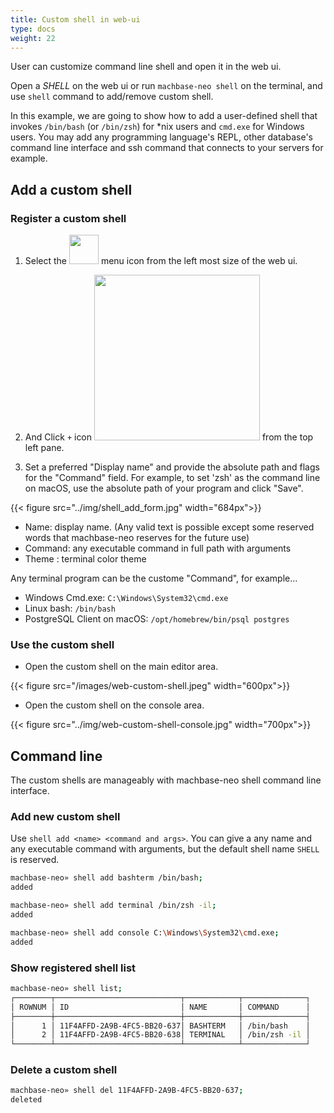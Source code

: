 ```yaml
---
title: Custom shell in web-ui
type: docs
weight: 22
---
```


User can customize command line shell and open it in the web ui.

Open a *SHELL* on the web ui or run `machbase-neo shell` on the terminal, and use `shell` command to add/remove custom shell.

In this example, we are going to show how to add a user-defined shell that invokes `/bin/bash` (or `/bin/zsh`) for *nix users and `cmd.exe` for Windows users. You may add any programming language's REPL, other database's command line interface and ssh command that connects to your servers for example.

## Add a custom shell

### Register a custom shell

1. Select the <img src="../img/shell_icon.jpg" width=47 style="display:inline"> menu icon from the left most size of the web ui.

2. And Click `+` icon <img src="../img/shell_add_icon.jpg" width=265 style="display:inline"> from the top left pane.

3. Set a preferred "Display name" and provide the absolute path and flags for the "Command" field.
For example, to set 'zsh' as the command line on macOS, use the absolute path of your program and click "Save".

{{< figure src="../img/shell_add_form.jpg" width="684px">}}

- Name: display name. (Any valid text is possible except some reserved words that machbase-neo reserves for the future use)
- Command: any executable command in full path with arguments
- Theme : terminal color theme

Any terminal program can be the custome "Command", for example...
- Windows Cmd.exe: `C:\Windows\System32\cmd.exe`
- Linux bash: `/bin/bash`
- PostgreSQL Client on macOS: `/opt/homebrew/bin/psql postgres`

### Use the custom shell

- Open the custom shell on the main editor area.

{{< figure src="/images/web-custom-shell.jpeg" width="600px">}}

- Open the custom shell on the console area.

{{< figure src="../img/web-custom-shell-console.jpg" width="700px">}}

## Command line

The custom shells are manageably with machbase-neo shell command line interface.

### Add new custom shell

Use `shell add <name> <command and args>`. You can give a any name and any executable command with arguments, but the default shell name `SHELL` is reserved.

```sh
machbase-neo» shell add bashterm /bin/bash;
added
```

```sh
machbase-neo» shell add terminal /bin/zsh -il;
added
```

```sh
machbase-neo» shell add console C:\Windows\System32\cmd.exe;
added
```

### Show registered shell list

```sh
machbase-neo» shell list;
┌────────┬────────────────────────────┬────────────┬──────────────┐
│ ROWNUM │ ID                         │ NAME       │ COMMAND      │
├────────┼────────────────────────────┼────────────┼──────────────┤
│      1 │ 11F4AFFD-2A9B-4FC5-BB20-637│ BASHTERM   │ /bin/bash    │
│      2 │ 11F4AFFD-2A9B-4FC5-BB20-638│ TERMINAL   │ /bin/zsh -il │
└────────┴────────────────────────────┴────────────┴──────────────┘
```


### Delete a custom shell

```sh
machbase-neo» shell del 11F4AFFD-2A9B-4FC5-BB20-637;
deleted
```


